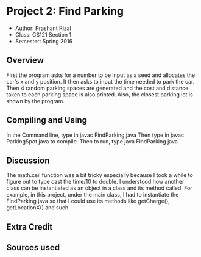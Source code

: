 # Project 2: Find Parking

* Author: Prashant Rizal
* Class: CS121 Section 1
* Semester: Spring 2016

## Overview

First the program asks for a number to be input as a seed and allocates the car's x and y position. It then asks to input the time needed to park the car. Then 4 random parking spaces are generated and the cost and distance taken to each parking space is also printed. Also, the closest parking lot is shown by the program.

## Compiling and Using

In the Command line, type in javac FindParking.java
Then type in javac ParkingSpot.java to compile.
Then to run, type java FindParking.java


## Discussion

The math.ceil function was a bit tricky especially because I took a while to figure out to type cast the time/10 to double. I understood how another class can be instantiated as an object in a class and its method called. For example, in this project, under the main class, I had to instantiate the FindParking.java so that I could use its methods like getCharge(), getLocationX() and such.

## Extra Credit



## Sources used

